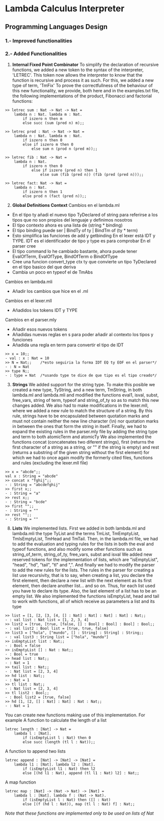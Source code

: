 # Lambda Calculus Interpreter
## Programming Languages Design

### 1.- Improved functionalities

### 2.- Added Functionalities
1. __Internal Fixed Point Combinator__
To simplify the declaration of recursive functions, we added a new token to the syntax of the interpreter, 'LETREC'. This token now allows the interpreter to know that the function is recursive and process it as such.
For this, we added a new type of term, 'TmFix'
To prove the correctfullness of the behaviour of this new functionality, we provide, both here and in the examples.txt file, the following implementations of the product, Fibonacci and factorial functions:
```
>> letrec sum : Nat -> Nat -> Nat = 
	lambda n : Nat. lambda m : Nat.
		if iszero n then m
		else succ (sum (pred n) m);;

>> letrec prod : Nat -> Nat -> Nat =
	lambda n : Nat. lambda m : Nat.
		if iszero n then 0
		else if iszero m then 0
			else sum n (prod n (pred m));;

>> letrec fib : Nat -> Nat = 
	lambda n : Nat. 
		if iszero n then 0 
			else if iszero (pred n) then 1 
				else sum (fib (pred n)) (fib (pred (pred n)));;

>> letrec fact: Nat -> Nat =
    lambda n : Nat. 
    	if iszero n then 1 
    	else prod n (fact (pred n));;
```

2. __Global Definitions Context__
Cambios en el lambda.ml
- En el tipo ty añadi el nuevo tipo TyDeclared of string para referirse a los tipos que no son propios del lenguaje y definimos nosotros
- El tipo contexto ahora es una lista de (string * binding)
- El tipo binding puede ser | BindTy of ty | BindTm of (ty * term)
- Esto simplifica las funciones de add y getbinding
En el lexer está IDT y TYPE. IDT es el identificador de tipo y type es para comprobar
En el parser cree
- El tipo command lo he cambiado bastante, ahora puede tener EvalOfTerm, EvalOfType, BindOfTerm o BindOfType
- Cree una funcion convert_type ctx ty que convierte un tipo TyDeclared en el tipo basico del que deriva
- Cambia un poco en typeof el de TmAbs

Cambios en lambda.mli
- Añadir los cambios que hice en el .ml

Cambios en el lexer.mll
- Añadidos los tokens IDT y TYPE

Cambios en el parser.mly
- Añadir esos nuevos tokens
- Añadidas nuevas reglas en s para poder añadir al contexto los tipos y funciones
- Añadida una regla en term para convertir el tipo de IDT

```
>> x = 10;;
- val : x : Nat = 10
>> N = Nat;;	/*esto seguiria la forma IDT EQ ty EOF en el parser*/
- : N = Nat
>> type N;;
- : type = Nat  /*usando type te dice de que tipo es el tipo creado*/
```




3. __Strings__
We added support for the string type.
To make this posible we created a new type, TyString, and a new term, TmString, in both lambda.ml and lambda.mli and modified the functions eval1, isval, subst, free_vars, string of term, typeof and string_of_ty so as to match this new changes added.
We also had to make modifications in the lexer.mll, where we added a new rule to match the structure of a string. By this rule, strings have to be encapsulated between quotation marks and must not contain neither the new line character (\n) nor quotation marks in between the ones that form the string in itself.
Finally, we had to expand the existing rules in the parser.mly file by adding the string type and term to both atomicTerm and atomicTy
We also implemented the functions concat (concatenates two diferent strings), first (returns the first character of a string as a string, or "" if the string is empty) and rest (returns a substring of the given string without the first element) for which we had to once again modify the formerly cited files, functions and rules (excluding the lexer.mll file)
```
>> x = "abcde";;
val x : String = "abcde"
>> concat x "fghij";;
- : String = "abcdefghij"
>> first x;;
- : String = "a"
>> rest x;;
- : String = "bcde"
>> first "";;
- : String = ""
>> rest "";;
- : String = ""
```

8. __Lists__
We implemented lists.
First we added in both lambda.ml and lambda.mli the type TyList and the terms TmList, TmEmptyList, TmIsEmptyList, TmHead and TmTail.
Then, in the lambda.ml file, we had to add the evaluation and typing rules for the lists in both the eval and typeof functions, and also modify some other functions such as string_of_term, string_of_ty, free_vars, subst and isval
We added new reserved tokens for the implementation of lists, which are "isEmptyList", "head", "hd", "tail", "tl" and ",".
And finally we had to modify the parser to add the new rules for the lists.
The rules in the parser for creating a list use recursivity, that is to say, when creating a list, you declare the first element, then declare a new list with the next element as its first element, then declare another list... and so on. Thus, for each list used you have to declare its type. Also, the last element of a list has to be an empty list.
We also implemented the functions isEmptyList, head and tail to work with functions, all of which receive as parameters a list and its type
```
>> list = [1, [2, [3, [4, [] : Nat] : Nat] : Nat] : Nat] : Nat;;
- : val list : Nat list = [1, 2, 3, 4]
>> list2 = [true, [true, [false, [] : Bool] : Bool] : Bool] : Bool;;
- : val list2 : Bool list = [true, true, false]
>> list3 = ["hola", ["mundo", [] : String] : String] : String;;
- : val list3 : String list = ["hola", "mundo"]
>> isEmptyList list : Nat;;
- : Bool = false
>> isEmptyList [] : Nat : Nat;;
- : Bool = true
>> head list : Nat;;
- : Nat = 1
>> tail list : Nat;;
- : Nat list = [2, 3, 4]
>> hd list : Nat;;
- : Nat = 1
>> tl list : Nat;;
- : Nat list = [2, 3, 4]
>> tl list2 : Bool;;
- : Bool list2 = [true, false]
>> hd [1, [2, [] : Nat] : Nat] : Nat : Nat;;
- : Nat = 1
```
You can create new functions making use of this implementation. For example
A function to calculate the length of a list
```
letrec length : [Nat] -> Nat =
	lambda l : [Nat].
		if (isEmptyList l : Nat) then 0
		else succ (length (tl l : Nat));;
```
A function to append two lists
```
letrec append : [Nat] -> [Nat] -> [Nat] = 
	lambda l1 : [Nat]. lambda l2 : [Nat].
		if (isEmptyList l1 : Nat) then l2
		else [(hd l1 : Nat), append (tl l1 : Nat) l2] : Nat;;
```
A map function
```
letrec map : [Nat] -> (Nat -> Nat) -> [Nat] = 
	lambda l : [Nat]. lambda f : (Nat -> Nat).
		if (isEmptyList l : Nat) then ([] : Nat)
		else [(f (hd l : Nat)), map (tl l : Nat) f] : Nat;;
```
*Note that these functions are implemented only to be used on lists of Nat*
